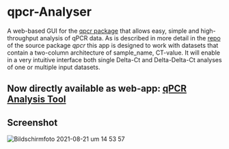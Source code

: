 # qpcr-Analyser
A web-based GUI for the <a href = "https://github.com/NoahHenrikKleinschmidt/qpcr.git">qpcr package</a> that allows easy, simple and high-throughput analysis of qPCR data. As is described in more detail in the <a href = "https://github.com/NoahHenrikKleinschmidt/qpcr.git">repo</a> of the source package _qpcr_ this app is designed to work with datasets that contain a two-column architecture of sample_name, CT-value. It will enable in a very intuitive interface both single Delta-Ct and Delta-Delta-Ct analyses of one or multiple input datasets.

## Now directly available as web-app: <a href = "https://share.streamlit.io/noahhenrikkleinschmidt/qpcr-analyser/main/main.py"> qPCR Analysis Tool </a>

## Screenshot

![Bildschirmfoto 2021-08-21 um 14 53 57](https://user-images.githubusercontent.com/89252165/130322439-38dad792-a94c-4075-a3da-24fbea1733ac.png)

